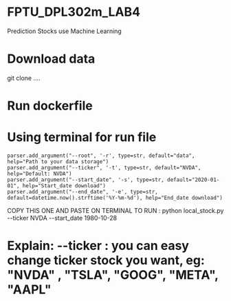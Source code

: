 # FPTU_DPL302m_LAB4
Prediction Stocks use Machine Learning

# Download data
git clone ....

# Run dockerfile

# Using terminal for run file
    parser.add_argument("--root", '-r', type=str, default="data", help="Path to your data storage")
    parser.add_argument("--ticker", '-t', type=str, default="NVDA", help="Default: NVDA")
    parser.add_argument("--start_date", '-s', type=str, default="2020-01-01", help="Start_date download")
    parser.add_argument("--end_date", '-e', type=str, default=datetime.now().strftime('%Y-%m-%d'), help="End_date download")

COPY THIS ONE AND PASTE ON TERMINAL TO RUN :  python local_stock.py --ticker NVDA --start_date 1980-10-28 

# Explain: --ticker : you can easy change ticker stock you want, eg: "NVDA" , "TSLA", "GOOG", "META", "AAPL"


